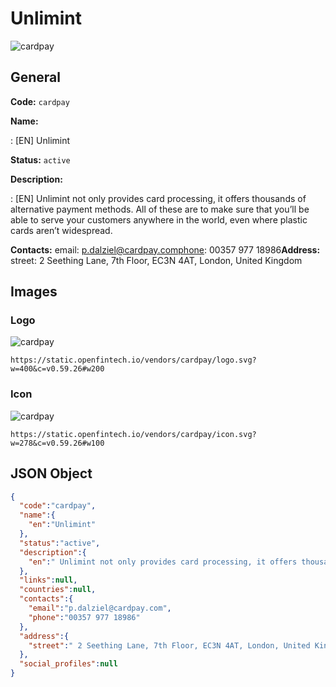 
# Unlimint 
![cardpay](https://static.openfintech.io/vendors/cardpay/logo.svg?w=400&c=v0.59.26#w200)  

## General 
 
**Code:** `cardpay` 
 
**Name:** 
 
:	[EN] Unlimint 
 
**Status:** `active` 
 
**Description:** 
 
: [EN]  Unlimint not only provides card processing, it offers thousands of alternative payment methods. All of these are to make sure that you’ll be able to serve your customers anywhere in the world, even where plastic cards aren’t widespread.  
 
**Contacts:** 
email: p.dalziel@cardpay.comphone: 00357 977 18986**Address:** 
street:  2 Seething Lane, 7th Floor, EC3N 4AT, London, United Kingdom  

## Images 

### Logo 
 
![cardpay](https://static.openfintech.io/vendors/cardpay/logo.svg?w=400&c=v0.59.26#w200)  

```
https://static.openfintech.io/vendors/cardpay/logo.svg?w=400&c=v0.59.26#w200
```  

### Icon 
 
![cardpay](https://static.openfintech.io/vendors/cardpay/icon.svg?w=278&c=v0.59.26#w100)  

```
https://static.openfintech.io/vendors/cardpay/icon.svg?w=278&c=v0.59.26#w100
```  

## JSON Object 

```json
{
  "code":"cardpay",
  "name":{
    "en":"Unlimint"
  },
  "status":"active",
  "description":{
    "en":" Unlimint not only provides card processing, it offers thousands of alternative payment methods. All of these are to make sure that you\u2019ll be able to serve your customers anywhere in the world, even where plastic cards aren\u2019t widespread. "
  },
  "links":null,
  "countries":null,
  "contacts":{
    "email":"p.dalziel@cardpay.com",
    "phone":"00357 977 18986"
  },
  "address":{
    "street":" 2 Seething Lane, 7th Floor, EC3N 4AT, London, United Kingdom "
  },
  "social_profiles":null
}
```  
